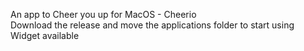 An app to Cheer you up for MacOS - Cheerio </br>
Download the release and move the applications folder to start using </br>
Widget available
